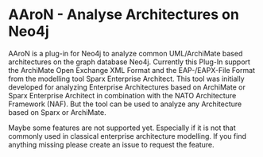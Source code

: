 # AAroN - Analyse Architectures on Neo4j

AAroN is a plug-in for Neo4j to analyze common UML/ArchiMate based architectures on the graph database Neo4j. Currently this Plug-In support the ArchiMate Open Exchange XML Format and the EAP-/EAPX-File Format from the modelling tool Sparx Enterprise Architect. This tool was initially developed for analyzing Enterprise Architectures based on ArchiMate or Sparx Enterprise Architect in combination with the NATO Architecture Framework (NAF). But the tool can be used to analyze any Architecture based on Sparx or ArchiMate.

Maybe some features are not supported yet. Especially if it is not that commonly used in classical enterprise architecture modelling. If you find anything missing please create an issue to request the feature.
